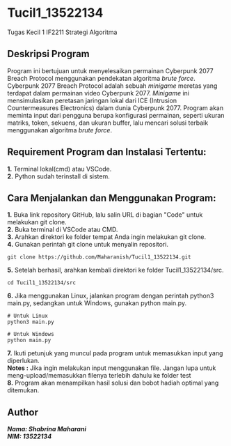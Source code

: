 # **Tucil1_13522134**
Tugas Kecil 1 IF2211 Strategi Algoritma

## **Deskripsi Program**
Program ini bertujuan untuk menyelesaikan permainan Cyberpunk 2077 Breach Protocol menggunakan pendekatan algoritma *brute force*. Cyberpunk 2077 Breach Protocol adalah sebuah *minigame* meretas yang terdapat dalam permainan video Cyberpunk 2077. *Minigame* ini mensimulasikan peretasan jaringan lokal dari ICE (Intrusion Countermeasures Electronics) dalam dunia Cyberpunk 2077. Program akan meminta input dari pengguna berupa konfigurasi permainan, seperti ukuran matriks, token, sekuens, dan ukuran buffer, lalu mencari solusi terbaik menggunakan algoritma *brute force*.

## Requirement Program dan Instalasi Tertentu:
**1.** Terminal lokal(cmd) atau VSCode.  
**2.** Python sudah terinstall di sistem.

## Cara Menjalankan dan Menggunakan Program:
  **1.** Buka link repository GitHub, lalu salin URL di bagian "Code" untuk melakukan git clone.  
  **2.** Buka terminal di VSCode atau CMD.  
  **3.** Arahkan direktori ke folder tempat Anda ingin melakukan git clone.  
  **4.** Gunakan perintah git clone <URL> untuk menyalin repositori.
 ```
 git clone https://github.com/Maharanish/Tucil1_13522134.git 
``` 
  **5.** Setelah berhasil, arahkan kembali direktori ke folder Tucil1_13522134/src.
 ```
 cd Tucil1_13522134/src
```
  **6.** Jika menggunakan Linux, jalankan program dengan perintah python3 main.py, sedangkan untuk Windows, gunakan python main.py.
```
# Untuk Linux
python3 main.py

# Untuk Windows
python main.py
```
  **7.** Ikuti petunjuk yang muncul pada program untuk memasukkan input yang diperlukan.   
  **Notes :** Jika ingin melakukan input menggunakan file. Jangan lupa untuk meng-upload/memasukkan filenya terlebih dahulu ke folder test  
  **8.** Program akan menampilkan hasil solusi dan bobot hadiah optimal yang ditemukan.

## Author
_**Nama: Shabrina Maharani**  
**NIM: 13522134**_
